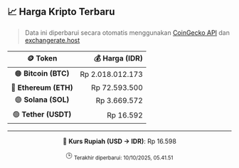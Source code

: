 

<!-- HARGA_KRIPTO -->
## 📈 Harga Kripto Terbaru

> Data ini diperbarui secara otomatis menggunakan [CoinGecko API](https://www.coingecko.com/) dan [exchangerate.host](https://exchangerate.host/)

<div align="center">

| 🪙 Token | 💰 Harga (IDR) |
|:------:|---------------:|
| 🟠 **Bitcoin (BTC)**   | Rp 2.018.012.173 |
| 🔵 **Ethereum (ETH)**  | Rp 72.593.500 |
| 🟣 **Solana (SOL)**    | Rp 3.669.572 |
| 🟢 **Tether (USDT)**   | Rp 16.592 |

---

💱 **Kurs Rupiah (USD → IDR)**: Rp 16.598

🕒 <sub>Terakhir diperbarui: 10/10/2025, 05.41.51</sub>

</div>
<!-- /HARGA_KRIPTO -->